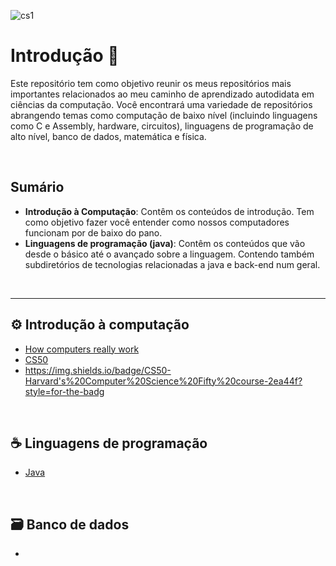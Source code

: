 
![cs1](https://github.com/FireguiQueen/ciencia-da-computacao/assets/98475125/731d3e76-02d6-43ab-b8f4-c6bcb2361e6f)

# Introdução :wave:
Este repositório tem como objetivo reunir os meus repositórios mais importantes relacionados ao meu caminho de aprendizado autodidata em ciências da computação. Você encontrará uma variedade de repositórios abrangendo temas como computação de baixo nível (incluindo linguagens como C e Assembly, hardware, circuitos), linguagens de programação de alto nível, banco de dados, matemática e física.

<br>

## Sumário
- **Introdução à Computação**: Contêm os conteúdos de introdução. Tem como objetivo fazer você entender como nossos computadores funcionam por de baixo do pano. 
- **Linguagens de programação (java)**: Contêm os conteúdos que vão desde o básico até o avançado sobre a linguagem. Contendo também subdiretórios de tecnologias relacionadas a java e back-end num geral. 

<br>

_____

## ⚙️ __Introdução à computação__
+ [How computers really work](https://github.com/FireguiQueen/how-computers-really-work) 
+ [CS50](https://github.com/FireguiQueen/CS50)
+ https://img.shields.io/badge/CS50-Harvard's%20Computer%20Science%20Fifty%20course-2ea44f?style=for-the-badg

<br>

## ☕ __Linguagens de programação__
+ [Java](https://github.com/FireguiQueen/Java)

<br>

## 🗃️ __Banco de dados__
+ 

